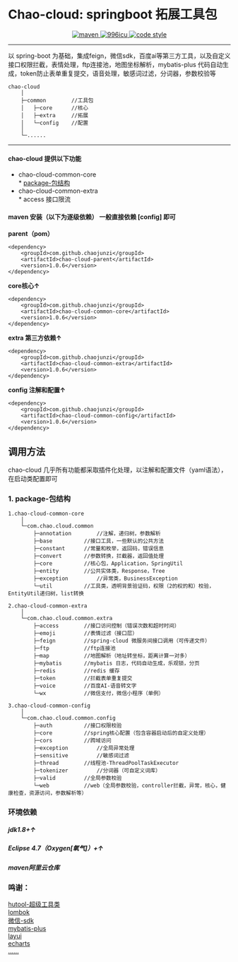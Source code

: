 Chao-cloud: springboot 拓展工具包
=====

<p align="center">
  <a href="https://search.maven.org/search?q=chaojunzi">
    <img alt="maven" src="https://img.shields.io/maven-central/v/com.github.chaojunzi/chao-cloud-parent.svg?style=flat-square">
  </a>

  <a href="https://github.com/996icu/996.ICU/blob/master/LICENSE">
    <img alt="996icu" src="https://img.shields.io/badge/license-NPL%20(The%20996%20Prohibited%20License)-blue.svg">
  </a>

  <a href="https://www.apache.org/licenses/LICENSE-2.0">
    <img alt="code style" src="https://img.shields.io/badge/license-Apache%202-4EB1BA.svg?style=flat-square">
  </a>
</p>

------

以 spring-boot 为基础，集成feign，微信sdk，百度ai等第三方工具，以及自定义接口权限拦截，表情处理，ftp连接池，地图坐标解析，mybatis-plus 代码自动生成，token防止表单重复提交，语音处理，敏感词过滤，分词器，参数校验等

	chao-cloud
		│
		├─common   		//工具包
		│	├─core 		//核心
		│	├─extra 	//拓展
		│	└─config	//配置
		│
		└─......
		
------  


#### chao-cloud 提供以下功能

   * chao-cloud-common-core  
         * [package-包结构](https://github.com/chaojunzi/chao-cloud#1-package-%E5%8C%85%E7%BB%93%E6%9E%84)
   * chao-cloud-common-extra  
         * access 接口限流
       	  

   	 
#### maven 安装（以下为逐级依赖） 一般直接依赖 [config] 即可
**parent（pom）**  

```
<dependency>
	<groupId>com.github.chaojunzi</groupId>
	<artifactId>chao-cloud-parent</artifactId>
	<version>1.0.6</version>
</dependency>
```

**core核心↑** 

```
<dependency>
	<groupId>com.github.chaojunzi</groupId>
	<artifactId>chao-cloud-common-core</artifactId>
	<version>1.0.6</version>
</dependency>
```

**extra 第三方依赖↑**  

```
<dependency>
	<groupId>com.github.chaojunzi</groupId>
	<artifactId>chao-cloud-common-extra</artifactId>
	<version>1.0.6</version>
</dependency>
```
**config 注解和配置↑** 

```
<dependency>
	<groupId>com.github.chaojunzi</groupId>
	<artifactId>chao-cloud-common-config</artifactId>
	<version>1.0.6</version>
</dependency>
```
	
## 调用方法

chao-cloud 几乎所有功能都采取插件化处理，以注解和配置文件（yaml语法），在启动类配置即可

### 1. package-包结构

	1.chao-cloud-common-core
		│
		└─com.chao.cloud.common   		 
		 	├─annotation 		//注解，递归树，参数解析
		 	├─base 	 		//接口工具，一些默认的公共方法
		 	├─constant 		//常量和枚举，返回码，错误信息
		 	├─convert 		//参数转换，拦截器，返回值处理
		 	├─core 			//核心包，Application，SpringUtil
		 	├─entity 		//公共实体类，Response，Tree
		 	├─exception 		//异常类，BusinessException
		 	└─util			//工具类，透明背景验证码，权限（2的权的和）校验，EntityUtil递归树，list转换
		 
	2.chao-cloud-common-extra 
		│
		└─com.chao.cloud.common.extra    		 
		 	├─access 		//接口访问控制（错误次数和超时时间）
		 	├─emoji 	 	//表情过滤（接口层）
		 	├─feign 		//spring-cloud 微服务间接口调用（可传递文件）
		 	├─ftp 			//ftp连接池
		 	├─map 			//地图解析（地址转坐标，距离计算一对多）
		 	├─mybatis 		//mybatis 日志，代码自动生成，乐观锁，分页
		 	├─redis 		//redis 缓存
		 	├─token 		//拦截表单重复提交
		 	├─voice 		//百度AI-语音转文字
		 	└─wx			//微信支付，微信小程序（单例）
		 	
	3.chao-cloud-common-config 
		│
		└─com.chao.cloud.common.config    		 
		 	├─auth 			//接口权限校验
		 	├─core 	 		//spring核心配置（包含容器启动后的自定义处理）
		 	├─cors 			//跨域访问
		 	├─exception 		//全局异常处理
		 	├─sensitive 		//敏感词过滤
		 	├─thread 		//线程池-ThreadPoolTaskExecutor
		 	├─tokenizer 		//分词器（可自定义词库）
		 	├─valid 		//全局参数校验
		 	└─web			//web（全局参数校验，controller拦截，异常，核心，健康检查，资源访问，参数解析等）
		 
		
### 环境依赖
##### jdk1.8+↑ 
##### Eclipse 4.7（Oxygen[氧气]）+↑
##### maven阿里云仓库   			

### 鸣谢：  
[hutool-超级工具类](https://github.com/looly/hutool)  
[lombok](https://github.com/rzwitserloot/lombok)  
[微信-sdk](https://github.com/Wechat-Group/WxJava)  
[mybatis-plus](https://github.com/baomidou/mybatis-plus)  
[layui](https://github.com/sentsin/layui/)  
[echarts](https://github.com/apache/incubator-echarts)  
[......](https://github.com/)  

